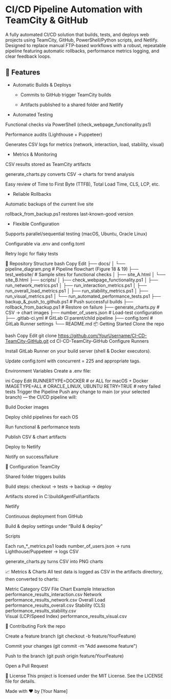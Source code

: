 # CI/CD Pipeline Automation with TeamCity & GitHub

A fully automated CI/CD solution that builds, tests, and deploys web projects using TeamCity, GitHub, PowerShell/Python scripts, and Netlify. Designed to replace manual FTP-based workflows with a robust, repeatable pipeline featuring automatic rollbacks, performance metrics logging, and clear feedback loops.

## 🚀 Features
- Automatic Builds & Deploys

  - Commits to GitHub trigger TeamCity builds

  - Artifacts published to a shared folder and Netlify

- Automated Testing

Functional checks via PowerShell (check_webpage_functionality.ps1)

Performance audits (Lighthouse + Puppeteer)

Generates CSV logs for metrics (network, interaction, load, stability, visual)

- Metrics & Monitoring

CSV results stored as TeamCity artifacts

generate_charts.py converts CSV → charts for trend analysis

Easy review of Time to First Byte (TTFB), Total Load Time, CLS, LCP, etc.

- Reliable Rollbacks

Automatic backups of the current live site

rollback_from_backup.ps1 restores last-known-good version

- Flexible Configuration

Supports parallel/sequential testing (macOS, Ubuntu, Oracle Linux)

Configurable via .env and config.toml

Retry logic for flaky tests

📁 Repository Structure
bash
Copy
Edit
├── docs/
│   └── pipeline_diagram.png     # Pipeline flowchart (Figure 18 & 19)
├── test_website/                # Sample sites for functional checks
│   ├── site_A.html
│   └── site_B.html
├── scripts/
│   ├── check_webpage_functionality.ps1
│   ├── run_network_metrics.ps1
│   ├── run_interaction_metrics.ps1
│   ├── run_overall_load_metrics.ps1
│   ├── run_stability_metrics.ps1
│   ├── run_visual_metrics.ps1
│   └── run_automated_performance_tests.ps1
├── backup_&_push_to_github.ps1  # Push successful builds
├── rollback_from_backup.ps1     # Restore on failure
├── generate_charts.py           # CSV → chart images
├── number_of_users.json         # Load-test configuration
├── .gitlab-ci.yml               # GitLab CI parent/child pipeline
├── config.toml                  # GitLab Runner settings
└── README.md
📦 Getting Started
Clone the repo

bash
Copy
Edit
git clone https://github.com/YourUsername/CI-CD-TeamCity-GitHub.git
cd CI-CD-TeamCity-GitHub
Configure Runners

Install GitLab Runner on your build server (shell & Docker executors).

Update config.toml with concurrent = 225 and appropriate tags.

Environment Variables
Create a .env file:

ini
Copy
Edit
RUNNERTYPE=DOCKER       # or ALL for macOS + Docker
IMAGETYPE=ALL           # ORACLE_LINUX, UBUNTU
RETRY=TRUE              # retry failed tests
Trigger the Pipeline
Push any change to main (or your selected branch) — the CI/CD pipeline will:

Build Docker images

Deploy child pipelines for each OS

Run functional & performance tests

Publish CSV & chart artifacts

Deploy to Netlify

Notify on success/failure

🔧 Configuration
TeamCity

Shared folder triggers builds

Build steps: checkout → tests → backup → deploy

Artifacts stored in C:\buildAgentFull\artifacts

Netlify

Continuous deployment from GitHub

Build & deploy settings under “Build & deploy”

Scripts

Each run_*_metrics.ps1 loads number_of_users.json → runs Lighthouse/Puppeteer → logs CSV

generate_charts.py turns CSV into PNG charts

📈 Metrics & Charts
All test data is logged as CSV in the artifacts directory, then converted to charts:

Metric Category	CSV File	Chart Example
Interaction	performance_results_interaction.csv	
Network	performance_results_network.csv	
Overall Load	performance_results_overall.csv	
Stability (CLS)	performance_results_stability.csv	
Visual (LCP/Speed Index)	performance_results_visual.csv	

🤝 Contributing
Fork the repo

Create a feature branch (git checkout -b feature/YourFeature)

Commit your changes (git commit -m "Add awesome feature")

Push to the branch (git push origin feature/YourFeature)

Open a Pull Request

📜 License
This project is licensed under the MIT License. See the LICENSE file for details.

Made with ❤️ by [Your Name]
